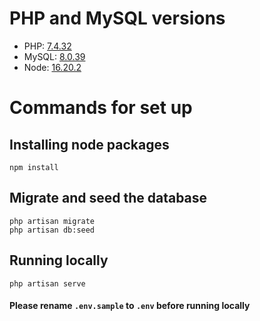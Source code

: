 # PHP and MySQL versions
- PHP: [7.4.32](https://www.php.net/releases/)
- MySQL: [8.0.39](https://dev.mysql.com/downloads/installer/)
- Node: [16.20.2](https://nodejs.org/en/blog/release/v16.20.2)

# Commands for set up

## Installing node packages
```
npm install
```

## Migrate and seed the database
```
php artisan migrate
php artisan db:seed
```

## Running locally
```
php artisan serve
```

#### Please rename `.env.sample` to `.env` before running locally
